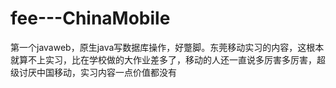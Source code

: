 # fee---ChinaMobile
第一个javaweb，原生java写数据库操作，好蹩脚。东莞移动实习的内容，这根本就算不上实习，比在学校做的大作业差多了，移动的人还一直说多厉害多厉害，超级讨厌中国移动，实习内容一点价值都没有


